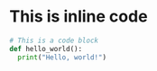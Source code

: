 # This is inline code

```python
# This is a code block
def hello_world():
  print("Hello, world!")

